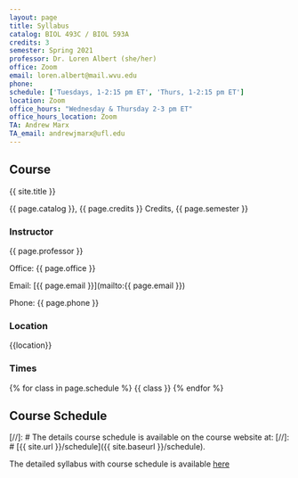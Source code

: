 ```yaml
---
layout: page
title: Syllabus
catalog: BIOL 493C / BIOL 593A
credits: 3
semester: Spring 2021
professor: Dr. Loren Albert (she/her)
office: Zoom
email: loren.albert@mail.wvu.edu
phone: 
schedule: ['Tuesdays, 1-2:15 pm ET', 'Thurs, 1-2:15 pm ET']
location: Zoom
office_hours: "Wednesday & Thursday 2-3 pm ET"
office_hours_location: Zoom
TA: Andrew Marx
TA_email: andrewjmarx@ufl.edu
---
```


## Course

{{ site.title }}

{{ page.catalog }}, {{ page.credits }} Credits, {{ page.semester }}

### Instructor

{{ page.professor }}

Office: {{ page.office }}

Email:
[{{ page.email }}](mailto:{{ page.email }})

Phone: {{ page.phone }}


### Location

{{location}}


### Times

{% for class in page.schedule %}
  {{ class }}
{% endfor %}


## Course Schedule

[//]: # The details course schedule is available on the course website at:
[//]: # [{{ site.url }}/schedule]({{ site.baseurl }}/schedule).

The detailed syllabus with course schedule is available [here](https://drive.google.com/file/d/11GQqOjQnjFZQh0OQkDa6jCvdOEshhA_j/view)
